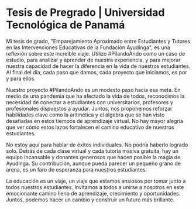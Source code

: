 # Tesis de Pregrado | Universidad Tecnológica de Panamá

Mi tesis de grado, "Emparejamiento Aproximado entre Estudiantes y Tutores en las Intervenciones Educativas de la Fundación Ayudinga", es una reflexión sobre este increíble viaje. Utilizo #PilandoAndo como un caso de estudio, para analizar y aprender de nuestra experiencia, y para mejorar nuestra capacidad de hacer la diferencia en la vida de nuestros estudiantes. Al final del día, cada paso que damos, cada proyecto que iniciamos, es por y para ellos. 

Nuestro proyecto #PilandoAndo es un modesto paso hacia esa meta. En medio de una pandemia que ha afectado la vida de todos, reconocimos la necesidad de conectar a estudiantes con universitarios, profesores y profesionales dispuestos a ayudar. Juntos, nos proponemos reforzar habilidades clave como la aritmética y el álgebra que se han visto desafiadas en estos tiempos de aprendizaje virtual. No hay mayor alegría que ver cómo estos lazos fortalecen el camino educativo de nuestros estudiantes.

No estoy aquí para hablar de éxitos individuales. No podría haberlo logrado solo. Detrás de cada clase virtual y cada tutoría masiva gratuita, hay un equipo incansable y donantes generosos que hacen posible la magia de Ayudinga. Su contribución, aunque pueda parecer un pequeño grano de arena, es un faro de esperanza para nuestros estudiantes.

La educación es un viaje, un viaje que estamos ansiosos por tomar junto a todos nuestros estudiantes. Invitamos a todos a unirse a nosotros en este emocionante camino lleno de aprendizaje, crecimiento y oportunidades. Juntos, podemos hacer un cambio y construir un futuro más brillante.
